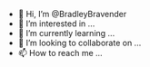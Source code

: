 - 👋 Hi, I’m @BradleyBravender
- 👀 I’m interested in ...
- 🌱 I’m currently learning ...
- 💞️ I’m looking to collaborate on ...
- 📫 How to reach me ...

<p float="left">
  <img src="https://dfstudio-d420.kxcdn.com/wordpress/wp-content/uploads/2019/06/digital_camera_photo-1080x675.jpg" width="10%" style="margin: 10000px;" />
  <img src="https://dfstudio-d420.kxcdn.com/wordpress/wp-content/uploads/2019/06/digital_camera_photo-1080x675.jpg" width="10%" style="margin: 10000px;" />
</p>

<br>

[![Button Shield]][Shield]
[Button Shield]: https://dfstudio-d420.kxcdn.com/wordpress/wp-content/uploads/2019/06/digital_camera_photo-1080x675.jpg
[Shield]: Types/Shield.md

<br>

<div align = center>

<br>
<br>
    
<br>
<br>


[![Button Shield]][Shield]

</div>

<br>
<br>


<!---------------------------------------------------------------------------->

[Button Shield]: https://img.shields.io/badge/Shield_Buttons-37a779?style=for-the-badge

[License]: LICENSE
[Shield]: Types/Shield.md
[KBD]: Types/KBD.md
[#]: #


<!---
BradleyBravender/BradleyBravender is a ✨ special ✨ repository because its `README.md` (this file) appears on your GitHub profile.
You can click the Preview link to take a look at your changes.
--->
